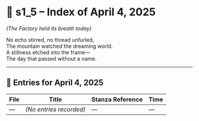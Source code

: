 <!-- Save to: shagi_archives/gdj_25/s04/s00/s1_5_index_of_04.md -->

# 📘 s1_5 – Index of April 4, 2025  
*(The Factory held its breath today)*

No echo stirred, no thread unfurled,  
The mountain watched the dreaming world.  
A stillness etched into the frame—  
The day that passed without a name.

---

## 📜 Entries for April 4, 2025

| File | Title | Stanza Reference | Time |
|------|-------|------------------|------|
| — | *(No entries recorded)* | — | — |

